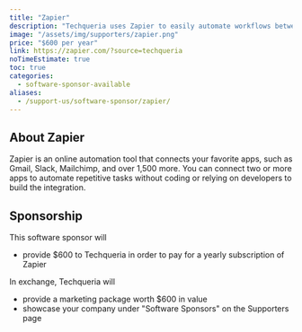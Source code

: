```yaml
---
title: "Zapier"
description: "Techqueria uses Zapier to easily automate workflows between hundreds of different applications."
image: "/assets/img/supporters/zapier.png"
price: "$600 per year"
link: https://zapier.com/?source=techqueria
noTimeEstimate: true
toc: true
categories:
  - software-sponsor-available
aliases:
  - /support-us/software-sponsor/zapier/
---
```


## About Zapier

Zapier is an online automation tool that connects your favorite apps, such as Gmail, Slack, Mailchimp, and over 1,500 more. You can connect two or more apps to automate repetitive tasks without coding or relying on developers to build the integration.

## Sponsorship

This software sponsor will

- provide $600 to Techqueria in order to pay for a yearly subscription of Zapier

In exchange, Techqueria will

- provide a marketing package worth $600 in value
- showcase your company under "Software Sponsors" on the Supporters page
